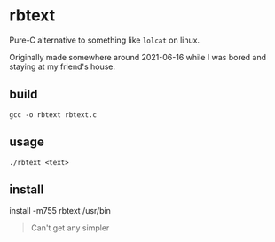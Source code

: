 # rbtext
Pure-C alternative to something like `lolcat` on linux.

Originally made somewhere around 2021-06-16 while I was bored and staying at my friend's house.

## build
`gcc -o rbtext rbtext.c`

## usage
`./rbtext <text>`

## install
install -m755 rbtext /usr/bin

> Can't get any simpler
